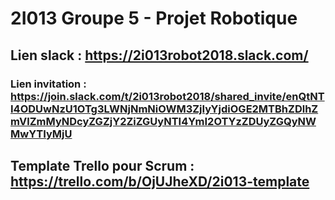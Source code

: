 # 2I013 Groupe 5 - Projet Robotique

## Lien slack : https://2i013robot2018.slack.com/
### Lien invitation : https://join.slack.com/t/2i013robot2018/shared_invite/enQtNTI4ODUwNzU1OTg3LWNjNmNiOWM3ZjIyYjdiOGE2MTBhZDlhZmVlZmMyNDcyZGZjY2ZiZGUyNTI4YmI2OTYzZDUyZGQyNWMwYTIyMjU

## Template Trello pour Scrum : https://trello.com/b/OjUJheXD/2i013-template

